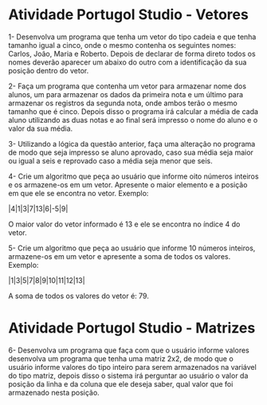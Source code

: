 # Atividade Portugol Studio - Vetores

1- Desenvolva um programa que tenha um vetor do tipo cadeia e que tenha tamanho igual a cinco, onde o mesmo contenha os seguintes nomes: Carlos, João, Maria e Roberto. Depois de declarar de forma direto todos os nomes deverão aparecer um abaixo do outro com a identificação da sua posição dentro do vetor.

2- Faça um programa que contenha um vetor para armazenar nome dos alunos, um para armazenar os dados da primeira nota e um último para armazenar os registros da segunda nota, onde ambos terão o mesmo tamanho que é cinco. Depois disso o programa irá calcular a média de cada aluno utilizando as duas notas e ao final será impresso o nome do aluno e o valor da sua média.

3- Utilizando a lógica da questão anterior, faça uma alteração no programa de modo que seja impresso se aluno aprovado, caso sua média seja maior ou igual a seis e reprovado caso a média seja menor que seis.

4- Crie um algoritmo que peça ao usuário que informe oito números inteiros e os armazene-os em um
vetor. Apresente o maior elemento e a posição em que ele se encontra no vetor. Exemplo:

|4|1|3|7|13|6|-5|9|

O maior valor do vetor informado é 13 e ele se encontra no índice 4 do vetor.

5- Crie um algoritmo que peça ao usuário que informe 10 números inteiros, armazene-os em um vetor
e apresente a soma de todos os valores. Exemplo:

|1|3|5|7|8|9|10|11|12|13|

A soma de todos os valores do vetor é: 79.

# Atividade Portugol Studio - Matrizes

6- Desenvolva um programa que faça com que o usuário informe valores desenvolva um programa que tenha uma matriz 2x2, de modo que o usuário informe valores do tipo inteiro para serem armazenados na variável do tipo matriz, depois disso o sistema irá perguntar ao usuário o valor da posição da linha e da coluna que ele deseja saber, qual valor que foi armazenado nesta posição.

